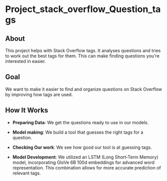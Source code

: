 # Project_stack_overflow_Question_tags

## About
This project helps with Stack Overflow tags. It analyses questions and tries to work out the best tags for them. This can make finding questions you're interested in easier.

## Goal
We want to make it easier to find and organize questions on Stack Overflow by improving how tags are used.

## How It Works
- **Preparing Data**: We get the questions ready to use in our models.
- **Model making**: We build a tool that guesses the right tags for a question.
- **Checking Our work**: We see how good our tool is at guessing tags.

- **Model Development**: We utilized an LSTM (Long Short-Term Memory) model, incorporating GloVe 6B 100d embeddings for advanced word representation. This combination allows for more accurate prediction of relevant tags.

